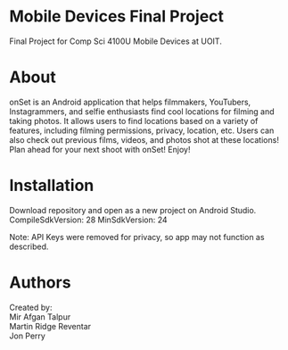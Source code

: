 # Mobile Devices Final Project
Final Project for Comp Sci 4100U Mobile Devices at UOIT.

# About
onSet is an Android application that helps filmmakers, YouTubers, Instagrammers, and selfie enthusiasts find cool locations for filming and taking photos. It allows users to find locations based on a variety of features, including filming permissions, privacy, location, etc. Users can also check out previous films, videos, and photos shot at these locations! Plan ahead for your next shoot with onSet! Enjoy!

# Installation
Download repository and open as a new project on Android Studio. CompileSdkVersion: 28 MinSdkVersion: 24

Note: API Keys were removed for privacy, so app may not function as described.

# Authors
Created by:  
Mir Afgan Talpur \
Martin Ridge Reventar \
Jon Perry 

